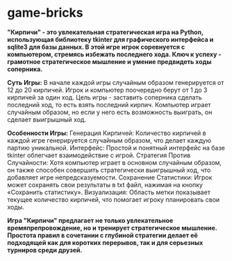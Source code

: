 # game-bricks

**"Кирпичи" - это увлекательная стратегическая игра на Python, использующая библиотеку tkinter для графического интерфейса и sqlite3 для базы данных. В этой игре игрок соревнуется с компьютером, стремясь избежать последнего хода. Ключ к успеху - грамотное стратегическое мышление и умение предвидеть ходы соперника.**

****Суть Игры:****
В начале каждой игры случайным образом генерируется от 12 до 20 кирпичей. Игрок и компьютер поочередно берут от 1 до 3 кирпичей за один ход. Цель игры - заставить соперника сделать последний ход, то есть взять последний кирпич. Компьютер играет случайным образом, но если у него есть возможность выиграть, он сделает выигрышный ход.

****Особенности Игры:****
Генерация Кирпичей: Количество кирпичей в каждой игре генерируется случайным образом, что делает каждую партию уникальной.
Интерфейс: Простой и понятный интерфейс на базе tkinter облегчает взаимодействие с игрой.
Стратегия Против Случайности: Хотя компьютер играет в основном случайным образом, он также способен совершить стратегически выигрышный ход, что добавляет игре непредсказуемости.
Сохранение Статистики: Игрок может сохранять свои результаты в txt файл, нажимая на кнопку «Сохранить статистику».
Визуализация: Область метки показывает текущее количество кирпичей, что помогает игроку планировать свои ходы.

****Игра "Кирпичи" предлагает не только увлекательное времяпрепровождение, но и тренирует стратегическое мышление. Простота правил в сочетании с глубиной стратегии делает её подходящей как для коротких перерывов, так и для серьезных турниров среди друзей.****
